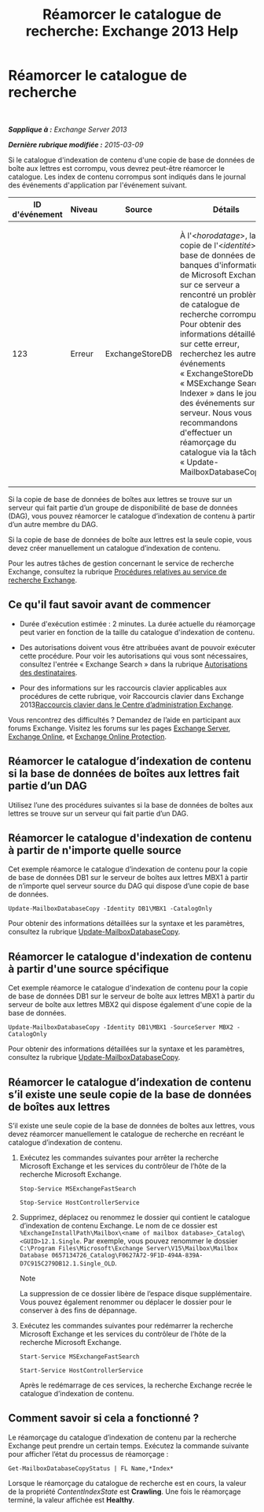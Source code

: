 ﻿---
title: 'Réamorcer le catalogue de recherche: Exchange 2013 Help'
TOCTitle: Réamorcer le catalogue de recherche
ms:assetid: 9d873bd4-0422-4975-b5e2-82a347479115
ms:mtpsurl: https://technet.microsoft.com/fr-fr/library/Ee633475(v=EXCHG.150)
ms:contentKeyID: 52062986
ms.date: 04/24/2018
mtps_version: v=EXCHG.150
ms.translationtype: HT
---

# Réamorcer le catalogue de recherche

 

_**Sapplique à :** Exchange Server 2013_

_**Dernière rubrique modifiée :** 2015-03-09_

Si le catalogue d'indexation de contenu d'une copie de base de données de boîte aux lettres est corrompu, vous devrez peut-être réamorcer le catalogue. Les index de contenu corrompus sont indiqués dans le journal des événements d'application par l'événement suivant.


<table>
<colgroup>
<col style="width: 25%" />
<col style="width: 25%" />
<col style="width: 25%" />
<col style="width: 25%" />
</colgroup>
<thead>
<tr class="header">
<th>ID d'événement</th>
<th>Niveau</th>
<th>Source</th>
<th>Détails</th>
</tr>
</thead>
<tbody>
<tr class="odd">
<td><p>123</p></td>
<td><p>Erreur</p></td>
<td><p>ExchangeStoreDB</p></td>
<td><p>À l'&lt;<em>horodatage</em>&gt;, la copie de l'&lt;<em>identité</em>&gt; de base de données des banques d'informations de Microsoft Exchange sur ce serveur a rencontré un problème de catalogue de recherche corrompu. Pour obtenir des informations détaillées sur cette erreur, recherchez les autres événements « ExchangeStoreDb » et « MSExchange Search Indexer » dans le journal des événements sur le serveur. Nous vous recommandons d'effectuer un réamorçage du catalogue via la tâche « Update-MailboxDatabaseCopy ».</p></td>
</tr>
</tbody>
</table>


Si la copie de base de données de boîtes aux lettres se trouve sur un serveur qui fait partie d’un groupe de disponibilité de base de données (DAG), vous pouvez réamorcer le catalogue d’indexation de contenu à partir d’un autre membre du DAG.

Si la copie de base de données de boîte aux lettres est la seule copie, vous devez créer manuellement un catalogue d’indexation de contenu.

Pour les autres tâches de gestion concernant le service de recherche Exchange, consultez la rubrique [Procédures relatives au service de recherche Exchange](exchange-search-procedures-exchange-2013-help.md).

## Ce qu'il faut savoir avant de commencer

  - Durée d'exécution estimée : 2 minutes. La durée actuelle du réamorçage peut varier en fonction de la taille du catalogue d'indexation de contenu.

  - Des autorisations doivent vous être attribuées avant de pouvoir exécuter cette procédure. Pour voir les autorisations qui vous sont nécessaires, consultez l'entrée « Exchange Search » dans la rubrique [Autorisations des destinataires](recipients-permissions-exchange-2013-help.md).

  - Pour des informations sur les raccourcis clavier applicables aux procédures de cette rubrique, voir Raccourcis clavier dans Exchange 2013[Raccourcis clavier dans le Centre d’administration Exchange](keyboard-shortcuts-in-the-exchange-admin-center-exchange-online-protection-help.md).

Vous rencontrez des difficultés ? Demandez de l’aide en participant aux forums Exchange. Visitez les forums sur les pages [Exchange Server](https://go.microsoft.com/fwlink/p/?linkid=60612), [Exchange Online](https://go.microsoft.com/fwlink/p/?linkid=267542), et [Exchange Online Protection](https://go.microsoft.com/fwlink/p/?linkid=285351).

## Réamorcer le catalogue d’indexation de contenu si la base de données de boîtes aux lettres fait partie d’un DAG

Utilisez l’une des procédures suivantes si la base de données de boîtes aux lettres se trouve sur un serveur qui fait partie d’un DAG.

## Réamorcer le catalogue d'indexation de contenu à partir de n'importe quelle source

Cet exemple réamorce le catalogue d’indexation de contenu pour la copie de base de données DB1 sur le serveur de boîtes aux lettres MBX1 à partir de n’importe quel serveur source du DAG qui dispose d’une copie de base de données.

    Update-MailboxDatabaseCopy -Identity DB1\MBX1 -CatalogOnly

Pour obtenir des informations détaillées sur la syntaxe et les paramètres, consultez la rubrique [Update-MailboxDatabaseCopy](https://technet.microsoft.com/fr-fr/library/dd335201\(v=exchg.150\)).

## Réamorcer le catalogue d'indexation de contenu à partir d'une source spécifique

Cet exemple réamorce le catalogue d'indexation de contenu pour la copie de base de données DB1 sur le serveur de boîte aux lettres MBX1 à partir du serveur de boîte aux lettres MBX2 qui dispose également d'une copie de la base de données.

    Update-MailboxDatabaseCopy -Identity DB1\MBX1 -SourceServer MBX2 -CatalogOnly

Pour obtenir des informations détaillées sur la syntaxe et les paramètres, consultez la rubrique [Update-MailboxDatabaseCopy](https://technet.microsoft.com/fr-fr/library/dd335201\(v=exchg.150\)).

## Réamorcer le catalogue d’indexation de contenu s’il existe une seule copie de la base de données de boîtes aux lettres

S’il existe une seule copie de la base de données de boîtes aux lettres, vous devez réamorcer manuellement le catalogue de recherche en recréant le catalogue d’indexation de contenu.

1.  Exécutez les commandes suivantes pour arrêter la recherche Microsoft Exchange et les services du contrôleur de l’hôte de la recherche Microsoft Exchange.
    
        Stop-Service MSExchangeFastSearch
    
        Stop-Service HostControllerService

2.  Supprimez, déplacez ou renommez le dossier qui contient le catalogue d’indexation de contenu Exchange. Le nom de ce dossier est `%ExchangeInstallPath\Mailbox\<name of mailbox database>_Catalog\<GUID>12.1.Single`. Par exemple, vous pouvez renommer le dossier `C:\Program Files\Microsoft\Exchange Server\V15\Mailbox\Mailbox Database 0657134726_Catalog\F0627A72-9F1D-494A-839A-D7C915C279DB12.1.Single_OLD`.
    
    > [!NOTE]
    > La suppression de ce dossier libère de l’espace disque supplémentaire. Vous pouvez également renommer ou déplacer le dossier pour le conserver à des fins de dépannage.


3.  Exécutez les commandes suivantes pour redémarrer la recherche Microsoft Exchange et les services du contrôleur de l’hôte de la recherche Microsoft Exchange.
    
        Start-Service MSExchangeFastSearch
    
        Start-Service HostControllerService
    
    Après le redémarrage de ces services, la recherche Exchange recrée le catalogue d’indexation de contenu.

## Comment savoir si cela a fonctionné ?

Le réamorçage du catalogue d’indexation de contenu par la recherche Exchange peut prendre un certain temps. Exécutez la commande suivante pour afficher l’état du processus de réamorçage :

    Get-MailboxDatabaseCopyStatus | FL Name,*Index*

Lorsque le réamorçage du catalogue de recherche est en cours, la valeur de la propriété *ContentIndexState* est **Crawling**. Une fois le réamorçage terminé, la valeur affichée est **Healthy**.

